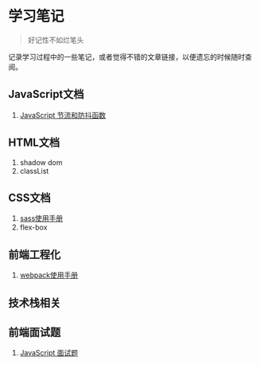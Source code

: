 # 学习笔记

> 好记性不如烂笔头

记录学习过程中的一些笔记，或者觉得不错的文章链接，以便遗忘的时候随时查阅。



## JavaScript文档

1. [JavaScript 节流和防抖函数](./javascript/throttle-debounce.md)

## HTML文档

1. shadow dom
2. classList

## CSS文档

1. [sass使用手册](./css/sass.md)
2. flex-box

## 前端工程化

1. [webpack使用手册](./frontend-projected/webpack.md)

## 技术栈相关

## 前端面试题

1. [JavaScript 面试题](/interview-questions/javascript.md)
